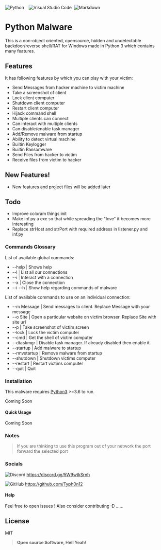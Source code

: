 ![Python](https://img.shields.io/badge/python-3670A0?style=for-the-badge&logo=python&logoColor=ffdd54) &nbsp;&nbsp; ![Visual Studio Code](https://img.shields.io/badge/Visual%20Studio%20Code-0078d7.svg?style=for-the-badge&logo=visual-studio-code&logoColor=white)&nbsp;&nbsp;![Markdown](https://img.shields.io/badge/markdown-%23000000.svg?style=for-the-badge&logo=markdown&logoColor=white)

# Python Malware

This is a non-object oriented, opensource, hidden and undetectable backdoor/reverse shell/RAT for Windows made in Python 3 which contains many features.

## Features

It has following features by which you can play with your victim:

  - Send Messages from hacker machine to victim machine
  - Take a screenshot of client
  - Lock client computer
  - Shutdown client computer
  - Restart client computer
  - Hijack command shell
  - Multiple clients can connect
  - Can interact with multiple clients
  - Can disable/enable task manager
  - Add/Remove malware from startup
  - Ability to detect virtual machine 
  - Builtin Keylogger
  - Builtin Ransomware
  - Send Files from hacker to victim
  - Receive files from victim to hacker

## New Features!

  - New features and project files will be added later

## Todo

  - Improve coloram things init
  - Make inf.py a exe so that while spreading the "love" it becomes more interesting
  - Replace strHost and strPort with required address in listener.py and inf.py

### Commands Glossary

List of available global commands:

* --help    | Shows help
* --l       | List all our connections
* --i       | Interact with a connection
* --x       | Close the connection
* --i --h   | Show help regarding commands of malware

List of available commands to use on an individual connection:
* --m Message   | Send messages to client. Replace Message with your message
* --o Site      | Open a particular website on victim browser. Replace Site with site url
* --p           | Take screenshot of victim screen
* --lock        | Lock the victim computer
* --cmd         | Get the shell of victim computer
* --dtaskmgr    | Disable task manager. If already disabled then enable it.
* --startup     | Add malware to startup
* --rmvstartup  | Remove malware from startup
* --shutdown    | Shutdown victims computer
* --restart     | Restart victims computer
* --quit        | Quit

### Installation

This malware requires [Python3](https://www.python.org/downloads/) >=3.6 to run.

Coming Soon

#### Quick Usage

Coming Soon

### Notes

> If you are thinking to use this program out of your network the port forward the selected port

### Socials

![Discord](https://img.shields.io/badge/%3CServer%3E-%237289DA.svg?style=for-the-badge&logo=discord&logoColor=white)
https://discord.gg/5W9wtkSrnh

![GitHub](https://img.shields.io/badge/github-%23121011.svg?style=for-the-badge&logo=github&logoColor=white)
https://github.com/Typh0n12

#### Help

Feel free to open issues ! Also consider contributing :D ...... 

License
----

MIT


>**Open source Software, Hell Yeah!**
